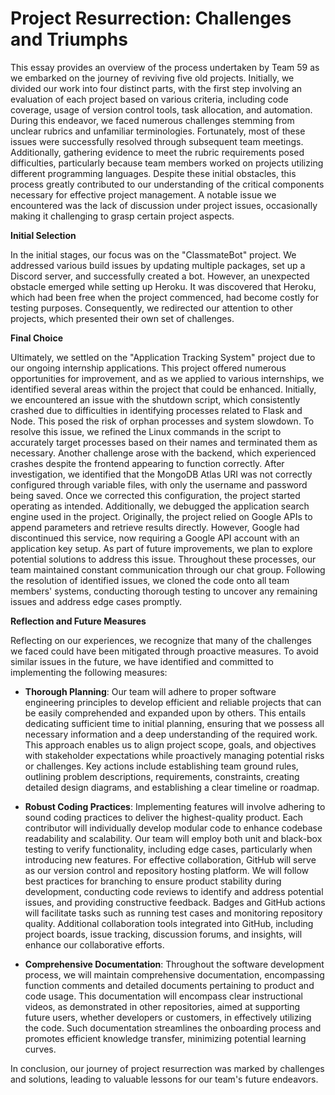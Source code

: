 # Project Resurrection: Challenges and Triumphs

This essay provides an overview of the process undertaken by Team 59 as we embarked on the journey of reviving five old projects. Initially, we divided our work into four distinct parts, with the first step involving an evaluation of each project based on various criteria, including code coverage, usage of version control tools, task allocation, and automation. During this endeavor, we faced numerous challenges stemming from unclear rubrics and unfamiliar terminologies. Fortunately, most of these issues were successfully resolved through subsequent team meetings. Additionally, gathering evidence to meet the rubric requirements posed difficulties, particularly because team members worked on projects utilizing different programming languages. Despite these initial obstacles, this process greatly contributed to our understanding of the critical components necessary for effective project management. A notable issue we encountered was the lack of discussion under project issues, occasionally making it challenging to grasp certain project aspects.

**Initial Selection**

In the initial stages, our focus was on the "ClassmateBot" project. We addressed various build issues by updating multiple packages, set up a Discord server, and successfully created a bot. However, an unexpected obstacle emerged while setting up Heroku. It was discovered that Heroku, which had been free when the project commenced, had become costly for testing purposes. Consequently, we redirected our attention to other projects, which presented their own set of challenges.

**Final Choice**

Ultimately, we settled on the "Application Tracking System" project due to our ongoing internship applications. This project offered numerous opportunities for improvement, and as we applied to various internships, we identified several areas within the project that could be enhanced. Initially, we encountered an issue with the shutdown script, which consistently crashed due to difficulties in identifying processes related to Flask and Node. This posed the risk of orphan processes and system slowdown. To resolve this issue, we refined the Linux commands in the script to accurately target processes based on their names and terminated them as necessary. Another challenge arose with the backend, which experienced crashes despite the frontend appearing to function correctly. After investigation, we identified that the MongoDB Atlas URI was not correctly configured through variable files, with only the username and password being saved. Once we corrected this configuration, the project started operating as intended. Additionally, we debugged the application search engine used in the project. Originally, the project relied on Google APIs to append parameters and retrieve results directly. However, Google had discontinued this service, now requiring a Google API account with an application key setup. As part of future improvements, we plan to explore potential solutions to address this issue. Throughout these processes, our team maintained constant communication through our chat group. Following the resolution of identified issues, we cloned the code onto all team members' systems, conducting thorough testing to uncover any remaining issues and address edge cases promptly.

**Reflection and Future Measures**

Reflecting on our experiences, we recognize that many of the challenges we faced could have been mitigated through proactive measures. To avoid similar issues in the future, we have identified and committed to implementing the following measures:

- **Thorough Planning**: Our team will adhere to proper software engineering principles to develop efficient and reliable projects that can be easily comprehended and expanded upon by others. This entails dedicating sufficient time to initial planning, ensuring that we possess all necessary information and a deep understanding of the required work. This approach enables us to align project scope, goals, and objectives with stakeholder expectations while proactively managing potential risks or challenges. Key actions include establishing team ground rules, outlining problem descriptions, requirements, constraints, creating detailed design diagrams, and establishing a clear timeline or roadmap.

- **Robust Coding Practices**: Implementing features will involve adhering to sound coding practices to deliver the highest-quality product. Each contributor will individually develop modular code to enhance codebase readability and scalability. Our team will employ both unit and black-box testing to verify functionality, including edge cases, particularly when introducing new features. For effective collaboration, GitHub will serve as our version control and repository hosting platform. We will follow best practices for branching to ensure product stability during development, conducting code reviews to identify and address potential issues, and providing constructive feedback. Badges and GitHub actions will facilitate tasks such as running test cases and monitoring repository quality. Additional collaboration tools integrated into GitHub, including project boards, issue tracking, discussion forums, and insights, will enhance our collaborative efforts.

- **Comprehensive Documentation**: Throughout the software development process, we will maintain comprehensive documentation, encompassing function comments and detailed documents pertaining to product and code usage. This documentation will encompass clear instructional videos, as demonstrated in other repositories, aimed at supporting future users, whether developers or customers, in effectively utilizing the code. Such documentation streamlines the onboarding process and promotes efficient knowledge transfer, minimizing potential learning curves.

In conclusion, our journey of project resurrection was marked by challenges and solutions, leading to valuable lessons for our team's future endeavors.
